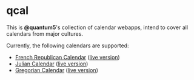 # qcal

This is **@quantum5**'s collection of calendar webapps, intend to cover all
calendars from major cultures.

Currently, the following calendars are supported:

* [French Republican Calendar](frcal/README.md) ([live version](https://frcal.qt.ax))
* [Julian Calendar](jcal/README.md) ([live version](https://jcal.qt.ax))
* [Gregorian Calendar](gcal/README.md) ([live version](https://gcal.qt.ax))
